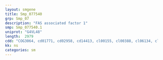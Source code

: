 ```yaml
---
layout: smgene
title: Smp_077540
grp: Smp_07
description: "FAS associated factor 1"
smp: Smp_077540.1
uniprot: "G4VL48"
length:  2979
cdd: "COG3064, cd01771, cd02958, cd14413, cl00155, cl00388, cl06134, cl21463, pfam00789, pfam06936, pfam11600, pfam14555, smart00166, smart00594"
kk: ns
categories: sm
---
```

